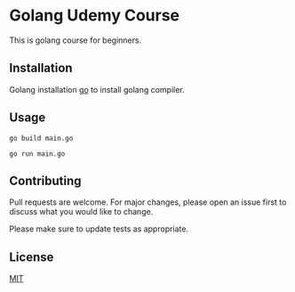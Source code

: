 # Golang Udemy Course

This is golang course for beginners.

## Installation

Golang installation [go](https://go.dev/dl/) to install golang compiler.

## Usage

```
go build main.go
```

```
go run main.go
```

## Contributing

Pull requests are welcome. For major changes, please open an issue first
to discuss what you would like to change.

Please make sure to update tests as appropriate.

## License

[MIT](https://choosealicense.com/licenses/mit/)
